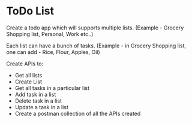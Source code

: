 # **ToDo List**
<p> Create a todo app which will supports multiple lists. (Example - Grocery Shopping list, Personal, Work etc..) </p>
<p>Each list can have a bunch of tasks. (Example - in Grocery Shopping list, one can add - Rice, Flour, Apples, Oil)</p>

Create APIs to:
* Get all lists
* Create List
* Get all tasks in a particular list
* Add task in a list
* Delete task in a list
* Update a task in a list
* Create a postman collection of all the APIs created